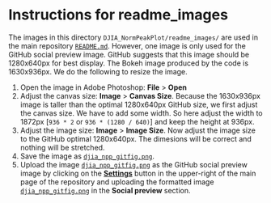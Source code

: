 # Instructions for readme_images
The images in this directory `DJIA_NormPeakPlot/readme_images/` are used in the main repository [`README.md`](README.md). However, one image is only used for the GitHub social preview image. GitHub suggests that this image should be 1280x640px for best display. The Bokeh image produced by the code is 1630x936px. We do the following to resize the image.

1. Open the image in Adobe Photoshop: **File** > **Open**
2. Adjust the canvas size: **Image** > **Canvas Size**. Because the 1630x936px image is taller than the optimal 1280x640px GitHub size, we first adjust the canvas size. We have to add some width. So here adjust the width to 1872px [`936 * 2` or `936 * (1280 / 640)`] and keep the height at 936px.
3. Adjust the image size: **Image** > **Image Size**. Now adjust the image size to the GitHub optimal 1280x640px. The dimesions will be correct and nothing will be stretched.
4. Save the image as [`djia_npp_gitfig.png`](readme_images/djia_npp_gitfig.png).
5. Upload the image [`djia_npp_gitfig.png`](readme_images/djia_npp_gitfig.png) as the GitHub social preview image by clicking on the [**Settings**](https://github.com/OpenSourceEcon/DJIA_NormPeakPlot/settings) button in the upper-right of the main page of the repository and uploading the formatted image [`djia_npp_gitfig.png`](readme_images/djia_npp_gitfig.png) in the **Social preview** section.
